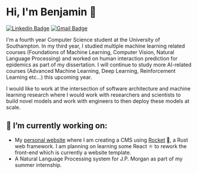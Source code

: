 # Hi, I'm Benjamin 👋
[![Linkedin Badge](https://img.shields.io/badge/-Benjamin%20Lellouch-blue?style=flat&logo=Linkedin&logoColor=white&link=https://www.linkedin.com/in/benjamin-lellouch/)](https://www.linkedin.com/in/benjamin-lellouch/) [![Gmail Badge](https://img.shields.io/badge/-blellouch-c14438?style=flat&logo=Gmail&logoColor=white&link=mailto:blellouch@gmail.com)](mailto:blellouch@gmail.com)

I'm a fourth year Computer Science student at the University of Southampton. In my third year, I studied multiple machine learning related courses (Foundations of Machine Learning, Computer Vision, Natural Language Processing) and worked on human interaction prediction for epidemics as part of my dissertation. I will continue to study more AI-related courses (Advanced Machine Learning, Deep Learning, Reinforcement Learning etc...) this upcoming year. 

I would like to work at the intersection of software architecture and machine learning research where I would work with researchers and scientists to build novel models and work with engineers to then deploy these models at scale.

## 🔭 I’m currently working on:
- My [personal website](https://github.com/benlellouch/benlellouch.github.io) where I am creating a CMS using [Rocket](https://rocket.rs/) 🚀, a Rust web framework. I am planning on learning some React ⚛️ to rework the front-end which is currently a website template.
-  A Natural Language Processing system for J.P. Morgan as part of my summer internship.






<!--
**benlellouch/benlellouch** is a ✨ _special_ ✨ repository because its `README.md` (this file) appears on your GitHub profile.

Here are some ideas to get you started:

- 🔭 I’m currently working on ...
- 🌱 I’m currently learning ...
- 👯 I’m looking to collaborate on ...
- 🤔 I’m looking for help with ...
- 💬 Ask me about ...
- 📫 How to reach me: ...
- 😄 Pronouns: ...
- ⚡ Fun fact: ...
-->
